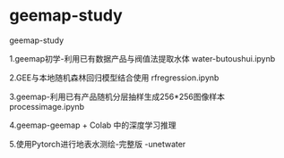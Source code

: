 # geemap-study
geemap-study



1.geemap初学-利用已有数据产品与阀值法提取水体 water-butoushui.ipynb



2.GEE与本地随机森林回归模型结合使用 rfregression.ipynb


3.geemap-利用已有产品随机分层抽样生成256*256图像样本 processimage.ipynb


4.geemap-geemap + Colab 中的深度学习推理


5.使用Pytorch进行地表水测绘-完整版 -unetwater
